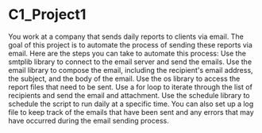 # C1_Project1
You work at a company that sends daily reports to clients via email. The goal of this project is to automate the process of sending these reports via email.    Here are the steps you can take to automate this process:        Use the smtplib library to connect to the email server and send the emails.        Use the email library to compose the email, including the recipient's email address, the subject, and the body of the email.        Use the os library to access the report files that need to be sent.        Use a for loop to iterate through the list of recipients and send the email and attachment.        Use the schedule library to schedule the script to run daily at a specific time.        You can also set up a log file to keep track of the emails that have been sent and any errors that may have occurred during the email sending process.
